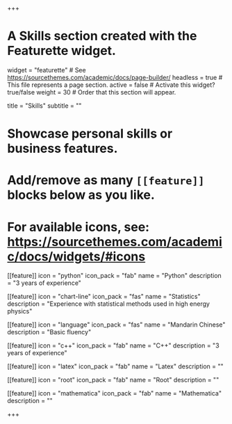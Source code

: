 +++
# A Skills section created with the Featurette widget.
widget = "featurette"  # See https://sourcethemes.com/academic/docs/page-builder/
headless = true  # This file represents a page section.
active = false  # Activate this widget? true/false
weight = 30  # Order that this section will appear.

title = "Skills"
subtitle = ""

# Showcase personal skills or business features.
# 
# Add/remove as many `[[feature]]` blocks below as you like.
# 
# For available icons, see: https://sourcethemes.com/academic/docs/widgets/#icons

[[feature]]
  icon = "python"
  icon_pack = "fab"
  name = "Python"
  description = "3 years of experience"

[[feature]]
  icon = "chart-line"
  icon_pack = "fas"
  name = "Statistics"
  description = "Experience with statistical methods used in high energy physics"  
  
[[feature]]
  icon = "language"
  icon_pack = "fas"
  name = "Mandarin Chinese"
  description = "Basic fluency"

[[feature]]
  icon = "c++"
  icon_pack = "fab"
  name = "C++"
  description = "3 years of experience"
  
[[feature]]
  icon = "latex"
  icon_pack = "fab"
  name = "Latex"
  description = "" 

[[feature]]
  icon = "root"
  icon_pack = "fab"
  name = "Root"
  description = "" 

[[feature]]
  icon = "mathematica"
  icon_pack = "fab"
  name = "Mathematica"
  description = ""  
 
+++
